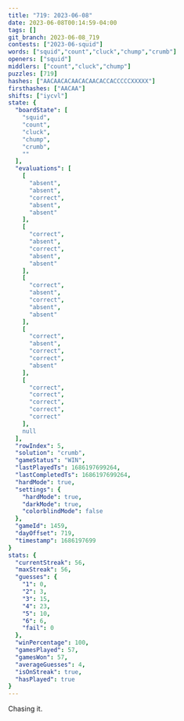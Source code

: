 ```yaml
---
title: "719: 2023-06-08"
date: 2023-06-08T00:14:59-04:00
tags: []
git_branch: 2023-06-08_719
contests: ["2023-06-squid"]
words: ["squid","count","cluck","chump","crumb"]
openers: ["squid"]
middlers: ["count","cluck","chump"]
puzzles: [719]
hashes: ["AACAACACAACACAACACCACCCCCXXXXX"]
firsthashes: ["AACAA"]
shifts: ["iycvl"]
state: {
  "boardState": [
    "squid",
    "count",
    "cluck",
    "chump",
    "crumb",
    ""
  ],
  "evaluations": [
    [
      "absent",
      "absent",
      "correct",
      "absent",
      "absent"
    ],
    [
      "correct",
      "absent",
      "correct",
      "absent",
      "absent"
    ],
    [
      "correct",
      "absent",
      "correct",
      "absent",
      "absent"
    ],
    [
      "correct",
      "absent",
      "correct",
      "correct",
      "absent"
    ],
    [
      "correct",
      "correct",
      "correct",
      "correct",
      "correct"
    ],
    null
  ],
  "rowIndex": 5,
  "solution": "crumb",
  "gameStatus": "WIN",
  "lastPlayedTs": 1686197699264,
  "lastCompletedTs": 1686197699264,
  "hardMode": true,
  "settings": {
    "hardMode": true,
    "darkMode": true,
    "colorblindMode": false
  },
  "gameId": 1459,
  "dayOffset": 719,
  "timestamp": 1686197699
}
stats: {
  "currentStreak": 56,
  "maxStreak": 56,
  "guesses": {
    "1": 0,
    "2": 3,
    "3": 15,
    "4": 23,
    "5": 10,
    "6": 6,
    "fail": 0
  },
  "winPercentage": 100,
  "gamesPlayed": 57,
  "gamesWon": 57,
  "averageGuesses": 4,
  "isOnStreak": true,
  "hasPlayed": true
}
---
```

<!-- more -->
Chasing it.

